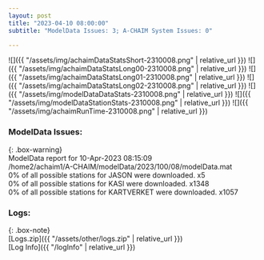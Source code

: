 ```yaml
---
layout: post
title: "2023-04-10 08:00:00"
subtitle: "ModelData Issues: 3; A-CHAIM System Issues: 0"

---
```


![]({{ "/assets/img/achaimDataStatsShort-2310008.png" | relative_url }})
![]({{ "/assets/img/achaimDataStatsLong00-2310008.png" | relative_url }})
![]({{ "/assets/img/achaimDataStatsLong01-2310008.png" | relative_url }})
![]({{ "/assets/img/achaimDataStatsLong02-2310008.png" | relative_url }})
![]({{ "/assets/img/modelDataDataStats-2310008.png" | relative_url }})
![]({{ "/assets/img/modelDataStationStats-2310008.png" | relative_url }})
![]({{ "/assets/img/achaimRunTime-2310008.png" | relative_url }})


### ModelData Issues:  
  
{: .box-warning}  
 ModelData report for 10-Apr-2023 08:15:09   
 /home2/achaim1/A-CHAIM/modelData/2023/100/08/modelData.mat   
 0% of all possible stations for JASON were downloaded. x5   
 0% of all possible stations for KASI were downloaded. x1348   
 0% of all possible stations for KARTVERKET were downloaded. x1057   
  


### Logs:  
  
{: .box-note}  
[Logs.zip]({{ "/assets/other/logs.zip" | relative_url }})  
[Log Info]({{ "/logInfo" | relative_url }})  
